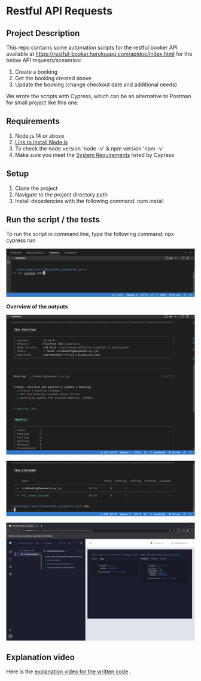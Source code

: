 # Restful API Requests

## Project Description

This repo contains some automation scripts for the restful booker API available at https://restful-booker.herokuapp.com/apidoc/index.html for the below API requests/sceanrios:

1. Create a booking
2. Get the booking created above
3. Update the booking (change checkout date and additional needs)


We wrote the scripts with Cypress, which can be an alternative to Postman for small project like this one. 

## Requirements 

1. Node.js 14 or above
2. <a href="https://nodejs.org/en" target="_blank">Link to install Node.js</a>
3. To check the node version 'node -v' & npm version 'npm -v' 
4. Make sure you meet the <a href="https://docs.cypress.io/guides/getting-started/installing-cypress#System-requirements" target="_blank">System Requirements</a> listed by Cypress 

## Setup 

1. Clone the project 
2. Navigate to the project directory path
3. Install depedencies with the following command: npm install

## Run the script / the tests
To run the script in command line, type the following command: npx cypress run

![Screenshot of command to run to start the tests](assets/command_to_start_the_tests.png)

**Overview of the outputs**

![Screenshot of tests running in command line 1](assets/tests_running_in_cli_start.png)


![Screenshot of tests running in command line 2](assets/tests_running_in_cli_view_end.png)

![Screenshot of tests running in Cypress view](assets/tests_running_in_cypress_view.png)


## Explanation video 

Here is the  <a href="https://drive.google.com/file/d/16mfcOJXE6A2dEmYsD4_f2vaqwnCTNHqw/view?usp=sharing" target="_blank">explanation video for the written code</a> .